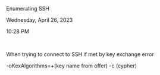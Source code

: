 Enumerating SSH

Wednesday, April 26, 2023

10:28 PM

 

When trying to connect to SSH if met by key exchange error

-oKexAlgorithms=+(key name from offer) -c (cypher)
